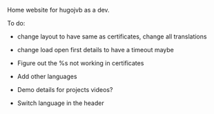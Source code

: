 Home website for hugojvb as a dev.

To do:
  - change layout to have same as certificates, change all translations
  - change load open first details to have a timeout maybe
  - Figure out the %s not working in certificates

  - Add other languages
  - Demo details for projects videos?
  - Switch language in the header
